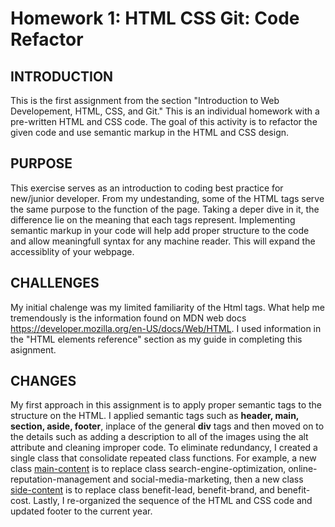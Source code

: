 # Homework 1: HTML CSS Git: Code Refactor

## INTRODUCTION

This is the first assignment from the section "Introduction to Web Developement, HTML, CSS, and Git."  This is an individual homework with a pre-written HTML and CSS code.  The goal of this activity is to refactor the given code and use semantic markup in the HTML and CSS design.

## PURPOSE

This exercise serves as an introduction to coding best practice for new/junior developer. From my undestanding, some of the HTML tags serve the same purpose to the function of the page.  Taking a deper dive in it, the difference lie on the meaning that each tags represent.  Implementing semantic markup in your code will help add proper structure to the code and allow meaningfull syntax for any machine reader. This will expand the accessiblity of your webpage.

## CHALLENGES

My initial chalenge was my limited familiarity of the Html tags. What help me tremendously is the information found on MDN web docs https://developer.mozilla.org/en-US/docs/Web/HTML.  I used information in the "HTML elements reference" section as my guide in completing this asignment.  

## CHANGES

My first approach in this assignment is to apply proper semantic tags to the structure on the HTML. I applied semantic tags such as **header, main, section, aside, footer**, inplace of the general **div** tags and then moved on to the details such as adding a description to all of the images using the alt attribute and cleaning improper code.  To eliminate redundancy, I created a single class that consolidate repeated class functions. For example, a new class <u>main-content</u> is to replace class search-engine-optimization, online-reputation-management and social-media-marketing, then a new class <u>side-content</u> is to replace class benefit-lead, benefit-brand, and benefit-cost. 
Lastly, I re-organized the sequence of the HTML and CSS code and updated footer to the current year.


